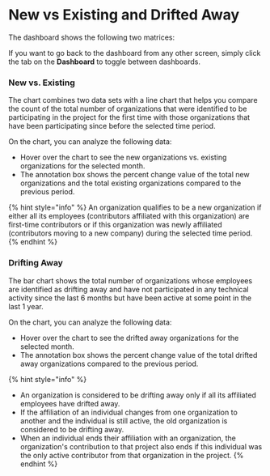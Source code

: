 # New vs Existing and Drifted Away

The dashboard shows the following two matrices:

If you want to go back to the dashboard from any other screen, simply click the tab on the **Dashboard** to toggle between dashboards.

### New vs. Existing

The chart combines two data sets with a line chart that helps you compare the count of the total number of organizations that were identified to be participating in the project for the first time with those organizations that have been participating since before the selected time period.

On the chart, you can analyze the following data:

* Hover over the chart to see the new organizations vs. existing organizations for the selected month.&#x20;
* The annotation box shows the percent change value of the total new organizations and the total existing organizations compared to the previous period.

{% hint style="info" %}
An organization qualifies to be a new organization if either all its employees (contributors affiliated with this organization) are first-time contributors or if this organization was newly affiliated (contributors moving to a new company) during the selected time period.
{% endhint %}

### Drifting Away

The bar chart shows the total number of organizations whose employees are identified as drifting away and have not participated in any technical activity since the last 6 months but have been active at some point in the last 1 year.

On the chart, you can analyze the following data:

* Hover over the chart to see the drifted away organizations for the selected month.&#x20;
* The annotation box shows the percent change value of the total drifted away organizations compared to the previous period.

{% hint style="info" %}
* An organization is considered to be drifting away only if all its affiliated employees have drifted away.
* If the affiliation of an individual changes from one organization to another and the individual is still active, the old organization is considered to be drifting away.&#x20;
* When an individual ends their affiliation with an organization, the organization's contribution to that project also ends if this individual was the only active contributor from that organization in the project.
{% endhint %}



&#x20;
